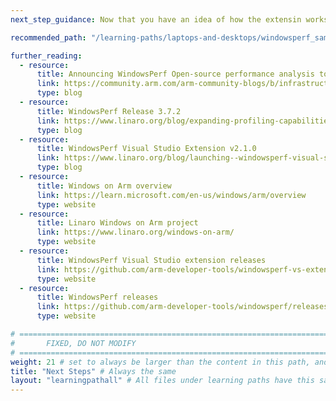 ```yaml
---
next_step_guidance: Now that you have an idea of how the extensin works, You can try exploring the WindowsPerf CLI for more flexibility.

recommended_path: "/learning-paths/laptops-and-desktops/windowsperf_sampling_cpython"

further_reading:
  - resource:
      title: Announcing WindowsPerf Open-source performance analysis tool for Windows on Arm
      link: https://community.arm.com/arm-community-blogs/b/infrastructure-solutions-blog/posts/announcing-windowsperf
      type: blog
  - resource:
      title: WindowsPerf Release 3.7.2
      link: https://www.linaro.org/blog/expanding-profiling-capabilities-with-windowsperf-372-release/
      type: blog
  - resource:
      title: WindowsPerf Visual Studio Extension v2.1.0
      link: https://www.linaro.org/blog/launching--windowsperf-visual-studio-extension-v210/
      type: blog
  - resource:
      title: Windows on Arm overview
      link: https://learn.microsoft.com/en-us/windows/arm/overview
      type: website
  - resource:
      title: Linaro Windows on Arm project
      link: https://www.linaro.org/windows-on-arm/
      type: website
  - resource:
      title: WindowsPerf Visual Studio extension releases
      link: https://github.com/arm-developer-tools/windowsperf-vs-extension/releases
      type: website
  - resource:
      title: WindowsPerf releases
      link: https://github.com/arm-developer-tools/windowsperf/releases
      type: website

# ================================================================================
#       FIXED, DO NOT MODIFY
# ================================================================================
weight: 21 # set to always be larger than the content in this path, and one more than 'review'
title: "Next Steps" # Always the same
layout: "learningpathall" # All files under learning paths have this same wrapper
---
```

